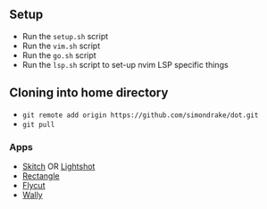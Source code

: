 ## Setup

* Run the `setup.sh` script
* Run the `vim.sh` script
* Run the `go.sh` script
* Run the `lsp.sh` script to set-up nvim LSP specific things

## Cloning into home directory

* `git remote add origin https://github.com/simondrake/dot.git`
* `git pull`

### Apps
* [Skitch](https://evernote.com/products/skitch) OR [Lightshot](https://app.prntscr.com/en/index.html)
* [Rectangle](https://rectangleapp.com/)
* [Flycut](https://github.com/TermiT/Flycut)
* [Wally](https://ergodox-ez.com/pages/wally)

